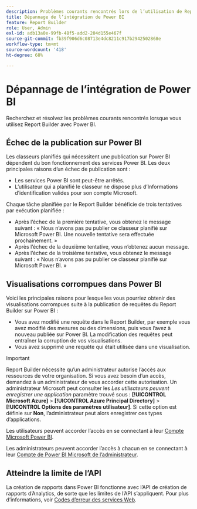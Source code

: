 ```yaml
---
description: Problèmes courants rencontrés lors de l’utilisation de Report Builder avec Power BI.
title: Dépannage de l’intégration de Power BI
feature: Report Builder
role: User, Admin
exl-id: adb13a0e-99fb-48f5-add2-204d155e467f
source-git-commit: fb39f906d6c08713e4dc8211c917b2942502868e
workflow-type: tm+mt
source-wordcount: '418'
ht-degree: 68%

---
```


# Dépannage de l’intégration de Power BI

Recherchez et résolvez les problèmes courants rencontrés lorsque vous utilisez Report Builder avec Power BI.

## Échec de la publication sur Power BI

Les classeurs planifiés qui nécessitent une publication sur Power BI dépendent du bon fonctionnement des services Power BI. Les deux principales raisons d’un échec de publication sont :

* Les services Power BI sont peut-être arrêtés.
* L’utilisateur qui a planifié le classeur ne dispose plus d’Informations d’identification valides pour son compte Microsoft.

Chaque tâche planifiée par le Report Builder bénéficie de trois tentatives par exécution planifiée :

* Après l’échec de la première tentative, vous obtenez le message suivant : « Nous n’avons pas pu publier ce classeur planifié sur Microsoft Power BI. Une nouvelle tentative sera effectuée prochainement. »
* Après l’échec de la deuxième tentative, vous n’obtenez aucun message.
* Après l’échec de la troisième tentative, vous obtenez le message suivant : « Nous n’avons pas pu publier ce classeur planifié sur Microsoft Power BI. »

## Visualisations corrompues dans Power BI

Voici les principales raisons pour lesquelles vous pourriez obtenir des visualisations corrompues suite à la publication de requêtes du Report Builder sur Power BI :

* Vous avez modifié une requête dans le Report Builder, par exemple vous avez modifié des mesures ou des dimensions, puis vous l’avez à nouveau publiée sur Power BI. La modification des requêtes peut entraîner la corruption de vos visualisations.
* Vous avez supprimé une requête qui était utilisée dans une visualisation.

>[!IMPORTANT]
>
>Report Builder nécessite qu’un administrateur autorise l’accès aux ressources de votre organisation. Si vous avez besoin d’un accès, demandez à un administrateur de vous accorder cette autorisation.
> Un administrateur Microsoft peut consulter les *Les utilisateurs peuvent enregistrer une application* paramètre trouvé sous : **[!UICONTROL Microsoft Azure]** > **[!UICONTROL Azure Principal Directory]** > **[!UICONTROL Options des paramètres utilisateur]**. Si cette option est définie sur **Non**, l’administrateur peut alors enregistrer ces types d’applications.

Les utilisateurs peuvent accorder l’accès en se connectant à leur [Compte Microsoft Power BI](https://login.microsoftonline.com/common/oauth2/authorize?response_type=code&amp;prompt=logint&amp;client_id=8d84f6d8-29a4-4484-a670-589b32400278&amp;redirect_uri=https%3a%2f%2fmy.omniture.com%2fsc15%2farb%2flogin.html&amp;resource=https%3a%2f%2fanalysis.windows.net%2fpowerbi%2fapi&amp;locale=en_US).

Les administrateurs peuvent accorder l’accès à chacun en se connectant à leur [Compte de Power BI Microsoft de l’administrateur](https://login.microsoftonline.com/common/oauth2/authorize?response_type=code&amp;prompt=admin_consent&amp;client_id=8d84f6d8-29a4-4484-a670-589b32400278&amp;redirect_uri=https%3a%2f%2fmy.omniture.com%2fsc15%2farb%2flogin.html&amp;resource=https%3a%2f%2fanalysis.windows.net%2fpowerbi%2fapi&amp;locale=en_US).

## Atteindre la limite de l’API

La création de rapports dans Power BI fonctionne avec l’API de création de rapports d’Analytics, de sorte que les limites de l’API s’appliquent. Pour plus d’informations, voir [Codes d’erreur des services Web](https://github.com/AdobeDocs/analytics-1.4-apis/blob/3dda746890743c2098256719d6595109b7748262/docs/getting-started/c_Web_Services_Error_Codes.md).
